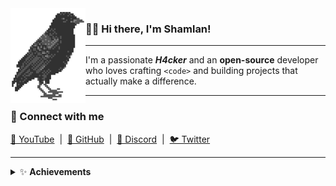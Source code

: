 <img align="left" src="assets/logo.png">

### 👋🏻 Hi there, I'm Shamlan!

---

I'm a passionate <b>*H4cker*</b> and an <b>open-source</b> developer who loves crafting <code>&lt;code&gt;</code> and building projects that actually make a difference.

---

### 🔗 Connect with me
<p>
  <a href="https://www.youtube.com/@S𱎫" target="_blank">🎥 YouTube</a> &nbsp;|&nbsp;
  <a href="https://github.com/Shamlan311" target="_blank">🐙 GitHub</a> &nbsp;|&nbsp;
  <a href="https://discord.gg/Hw3Kh4xgSE" target="_blank">💬 Discord</a> &nbsp;|&nbsp;
  <a href="https://www.x.com/ShamlanAlt" target="_blank">🐦 Twitter</a>
</p>

---

<details>
<summary>✨ <b>Achievements</b></summary>

![achievements](assets/achievements.svg)

</details>






